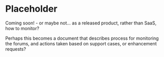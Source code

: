# Placeholder

Coming soon! - or maybe not... as a released product, rather than SaaS, how to monitor?

Perhaps this becomes a document that describes process for monitoring the forums,
and actions taken based on support cases, or enhancement requests?
